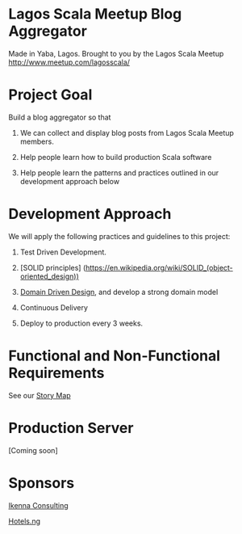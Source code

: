 # Lagos Scala Meetup Blog Aggregator 

Made in Yaba, Lagos. Brought to you by the Lagos Scala Meetup http://www.meetup.com/lagosscala/

# Project Goal
Build a blog aggregator so that

1. We can collect and display  blog posts from Lagos Scala Meetup members.

2. Help people learn how to build production Scala software

3. Help people learn the patterns and practices outlined in our development approach below


# Development Approach
We will apply the following practices and guidelines to this project:

1. Test Driven Development.

2. [SOLID principles] (https://en.wikipedia.org/wiki/SOLID_(object-oriented_design))

3. [Domain Driven Design](https://en.wikipedia.org/wiki/Domain-driven_design), and develop a strong domain model

4. Continuous Delivery

5. Deploy to production every 3 weeks.


# Functional and Non-Functional Requirements
See our [Story Map](https://trello.com/b/z07jmPJX/lagos-scala-blog-aggregator-story-map)

# Production Server
[Coming soon]


# Sponsors
[Ikenna Consulting](http://www.ikenna.consulting)

[Hotels.ng](http://www.hotels.ng)